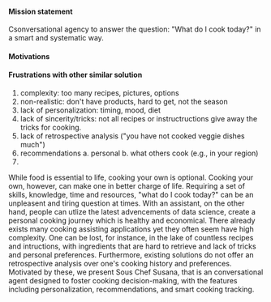 #### Mission statement
Csonversational agency to answer the question: "What do I cook today?" in a smart and systematic way.
#### Motivations
#### Frustrations with other similar solution
1. complexity: too many recipes, pictures, options
2. non-realistic: don't have products, hard to get, not the season
3. lack of personalization: timing, mood, diet
4. lack of sincerity/tricks: not all recipes or instructructions give away the tricks for cooking.
5. lack of retrospective analysis ("you have not cooked veggie dishes much")
6. recommendations
  a. personal
  b. what others cook (e.g., in your region)
7.




While food is essential to life, cooking your own is optional. Cooking your own, however, can make one in better charge of life. Requiring a set of skills, knowledge, time and resources, "what do I cook today?" can be an unpleasent and tiring question at times. With an assistant, on the other hand, people can utlize the latest advencements of data science, create a personal cooking journey which is healthy and economical. There already exists many cooking assisting applications yet they often seem have high complexity. One can be lost, for instance, in the lake of countless recipes and intructions, with ingredients that are hard to retrieve and lack of tricks and personal preferences. Furthermore, existing solutions do not offer an retrospective analysis over one's cooking history and preferences. Motivated by these, we present Sous Chef Susana, that is an conversational agent designed to foster cooking decision-making, with the features including personalization, recommendations, and smart cooking tracking.
